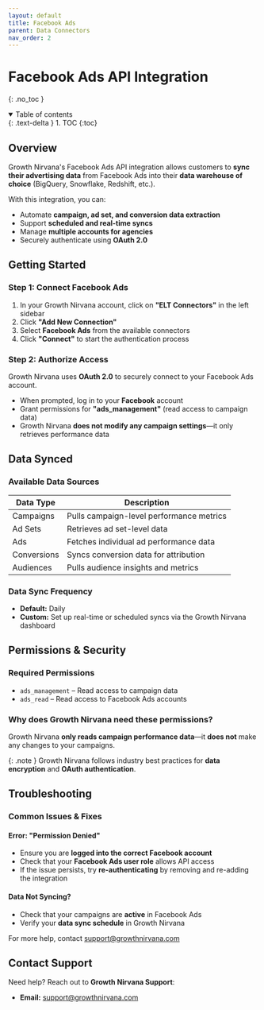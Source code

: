 ```yaml
---
layout: default
title: Facebook Ads
parent: Data Connectors
nav_order: 2
---
```


# Facebook Ads API Integration
{: .no_toc }

<details open markdown="block">
  <summary>
    Table of contents
  </summary>
  {: .text-delta }
1. TOC
{:toc}
</details>

## Overview
Growth Nirvana's Facebook Ads API integration allows customers to **sync their advertising data** from Facebook Ads into their **data warehouse of choice** (BigQuery, Snowflake, Redshift, etc.).

With this integration, you can:
- Automate **campaign, ad set, and conversion data extraction**
- Support **scheduled and real-time syncs**
- Manage **multiple accounts for agencies**
- Securely authenticate using **OAuth 2.0**

## Getting Started

### Step 1: Connect Facebook Ads
1. In your Growth Nirvana account, click on **"ELT Connectors"** in the left sidebar
2. Click **"Add New Connection"**
3. Select **Facebook Ads** from the available connectors
4. Click **"Connect"** to start the authentication process

### Step 2: Authorize Access
Growth Nirvana uses **OAuth 2.0** to securely connect to your Facebook Ads account.
- When prompted, log in to your **Facebook** account
- Grant permissions for **"ads_management"** (read access to campaign data)
- Growth Nirvana **does not modify any campaign settings**—it only retrieves performance data

## Data Synced

### Available Data Sources

| Data Type | Description |
|-----------|-------------|
| Campaigns | Pulls campaign-level performance metrics |
| Ad Sets | Retrieves ad set-level data |
| Ads | Fetches individual ad performance data |
| Conversions | Syncs conversion data for attribution |
| Audiences | Pulls audience insights and metrics |

### Data Sync Frequency
- **Default:** Daily
- **Custom:** Set up real-time or scheduled syncs via the Growth Nirvana dashboard

## Permissions & Security

### Required Permissions
- `ads_management` – Read access to campaign data
- `ads_read` – Read access to Facebook Ads accounts

### Why does Growth Nirvana need these permissions?
Growth Nirvana **only reads campaign performance data**—it **does not** make any changes to your campaigns.

{: .note }
Growth Nirvana follows industry best practices for **data encryption** and **OAuth authentication**.

## Troubleshooting

### Common Issues & Fixes

#### Error: "Permission Denied"
- Ensure you are **logged into the correct Facebook account**
- Check that your **Facebook Ads user role** allows API access
- If the issue persists, try **re-authenticating** by removing and re-adding the integration

#### Data Not Syncing?
- Check that your campaigns are **active** in Facebook Ads
- Verify your **data sync schedule** in Growth Nirvana

For more help, contact [support@growthnirvana.com](mailto:support@growthnirvana.com)

## Contact Support
Need help? Reach out to **Growth Nirvana Support**:
- **Email:** [support@growthnirvana.com](mailto:support@growthnirvana.com)